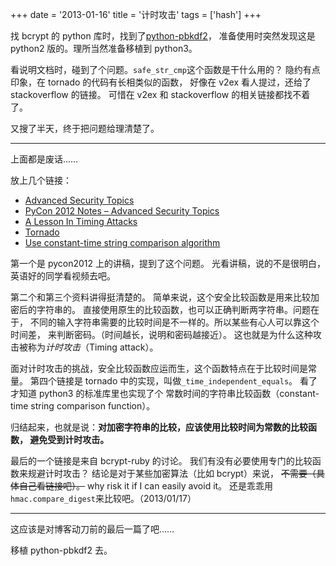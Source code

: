 +++
date = '2013-01-16'
title = '计时攻击'
tags = ['hash']
+++

找 bcrypt 的 python 库时，找到了[python-pbkdf2][python-pbkdf2]，
准备使用时突然发现这是 python2 版的。理所当然准备移植到 python3。

看说明文档时，碰到了个问题。`safe_str_cmp`这个函数是干什么用的？
隐约有点印象，在 tornado 的代码有长相类似的函数，
好像在 v2ex 看人提过，还给了 stackoverflow 的链接。
可惜在 v2ex 和 stackoverflow 的相关链接都找不着了。

又搜了半天，终于把问题给理清楚了。

------

上面都是废话……

放上几个链接：

+ [Advanced Security Topics][SecurityTopics]
+ [PyCon 2012 Notes – Advanced Security Topics][notes]
+ [A Lesson In Timing Attacks][TimingAttacks]
+ [Tornado][Tornado]
+ [Use constant-time string comparison algorithm][bcrypt-ruby]

第一个是 pycon2012 上的讲稿，提到了这个问题。
光看讲稿，说的不是很明白，英语好的同学看视频去吧。

第二个和第三个资料讲得挺清楚的。
简单来说，这个安全比较函数是用来比较加密后的字符串的。
直接使用原生的比较函数，也可以正确判断两字符串。问题在于，
不同的输入字符串需要的比较时间是不一样的。所以某些有心人可以靠这个时间差，
来判断密码。（时间越长，说明和密码越接近）。
这也就是为什么这种攻击被称为*计时攻击*（Timing attack）。

面对计时攻击的挑战，安全比较函数应运而生，这个函数特点在于比较时间是常量。
第四个链接是 tornado 中的实现，叫做`_time_independent_equals`。
看了才知道 python3 的标准库里也实现了个
常数时间的字符串比较函数（constant-time string comparison function）。

归结起来，也就是说：**对加密字符串的比较，应该使用比较时间为常数的比较函数，
避免受到计时攻击。**

最后的一个链接是来自 bcrypt-ruby 的讨论。
我们有没有必要使用专门的比较函数来规避计时攻击？
结论是对于某些加密算法（比如 bcrypt）来说，
<strike>不需要（具体自己看链接吧）。</strike>
why risk it if I can easily avoid it。
还是乖乖用`hmac.compare_digest`来比较吧。（2013/01/17）

------

这应该是对博客动刀前的最后一篇了吧……

移植 python-pbkdf2 去。



[python-pbkdf2]: https://github.com/mitsuhiko/python-pbkdf2
[TimingAttacks]: http://codahale.com/a-lesson-in-timing-attacks/
[SecurityTopics]: https://github.com/PaulMcMillan/advanced_security_pycon_2012
[notes]: http://brianrue.wordpress.com/2012/03/09/pycon-2012-notes-advanced-security-topics/
[Tornado]: https://github.com/facebook/tornado/blob/master/tornado/web.py#L2074
[bcrypt-ruby]: https://github.com/codahale/bcrypt-ruby/pull/43
